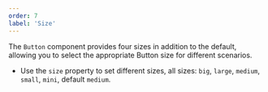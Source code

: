 ```yaml
---
order: 7
label: 'Size'
---
```


The `Button` component provides four sizes in addition to the default, allowing you to select the appropriate Button size for different scenarios.

- Use the `size` property to set different sizes, all sizes: `big`, `large`, `medium`, `small`, `mini`, default `medium`.
